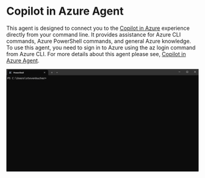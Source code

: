 # Copilot in Azure Agent

This agent is designed to connect you to the [Copilot in Azure][03] experience directly from your command
line. It provides assistance for Azure CLI commands, Azure PowerShell commands, and general Azure
knowledge. To use this agent, you need to sign in to Azure using the az login command from Azure
CLI. For more details about this agent please see, [Copilot in Azure Agent][01].

![Copilot in Azure Agent][02]

<!-- link references -->

[01]: https://learn.microsoft.com/powershell/utility-modules/aishell/how-to/agent-azure
[02]: ../../../docs/media/DemoGIFs/azure-agent.gif
[03]: https://azure.microsoft.com/products/copilot